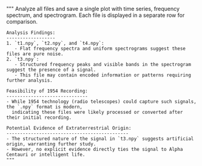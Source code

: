 """
    Analyze all files and save a single plot with time series, frequency spectrum, and spectrogram.
    Each file is displayed in a separate row for comparison.
    
    Analysis Findings:
    ------------------
    1. `t1.npy`, `t2.npy`, and `t4.npy`:
       - Flat frequency spectra and uniform spectrograms suggest these files are pure noise.
    2. `t3.npy`:
       - Structured frequency peaks and visible bands in the spectrogram suggest the presence of a signal.
       - This file may contain encoded information or patterns requiring further analysis.
    
    Feasibility of 1954 Recording:
    ------------------------------
    - While 1954 technology (radio telescopes) could capture such signals, the `.npy` format is modern,
      indicating these files were likely processed or converted after their initial recording.
    
    Potential Evidence of Extraterrestrial Origin:
    ---------------------------------------------
    - The structured nature of the signal in `t3.npy` suggests artificial origin, warranting further study.
    - However, no explicit evidence directly ties the signal to Alpha Centauri or intelligent life.
    """
